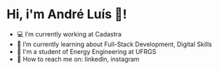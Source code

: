 <h1>
Hi, i'm André Luís 👋! 
</h1>


- 💻 I’m currently working at Cadastra
- 📝 I’m currently learning about Full-Stack Development, Digital Skills
- 🚀 I'm a student of Energy Engineering at UFRGS 
- 👯 How to reach me on: linkedln, instagram

